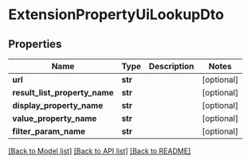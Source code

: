# ExtensionPropertyUiLookupDto


## Properties
Name | Type | Description | Notes
------------ | ------------- | ------------- | -------------
**url** | **str** |  | [optional] 
**result_list_property_name** | **str** |  | [optional] 
**display_property_name** | **str** |  | [optional] 
**value_property_name** | **str** |  | [optional] 
**filter_param_name** | **str** |  | [optional] 

[[Back to Model list]](../README.md#documentation-for-models) [[Back to API list]](../README.md#documentation-for-api-endpoints) [[Back to README]](../README.md)


